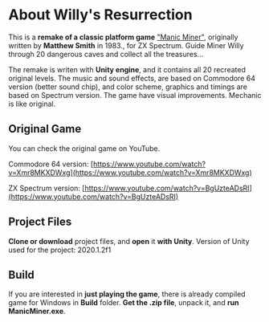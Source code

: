 # About Willy's Resurrection

This is a **remake of a classic platform game** ["Manic Miner"](https://en.wikipedia.org/wiki/Manic_Miner), originally written by **Matthew Smith** in 1983., for ZX Spectrum. Guide Miner Willy through 20 dangerous caves and collect all the treasures...

The remake is writen with **Unity engine**, and it contains all 20 recreated original levels. The music and sound effects, are based on Commodore 64 version (better sound chip), and color scheme, graphics and timings are based on Spectrum version. The game have visual improvements. Mechanic is like original.

## Original Game

You can check the original game on YouTube. 

Commodore 64 version:
[https://www.youtube.com/watch?v=Xmr8MKXDWxg](https://www.youtube.com/watch?v=Xmr8MKXDWxg)

ZX Spectrum version:
[https://www.youtube.com/watch?v=BgUzteADsRI](https://www.youtube.com/watch?v=BgUzteADsRI)

## Project Files

**Clone or download** project files, and **open** it **with Unity**. 
Version of Unity used for the project: 2020.1.2f1

## Build 

If you are interested in **just playing the game**, there is already compiled game for Windows in **Build** folder. **Get the .zip file**, unpack it, and **run ManicMiner.exe**.
